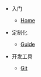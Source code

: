 * 入门

  * [Home](/)

* 定制化

  * [Guide](guide.md "The greatest guide in the world")

* 开发工具

  * [Git](/page/git-cheat-sheet.md "Git 速查表")